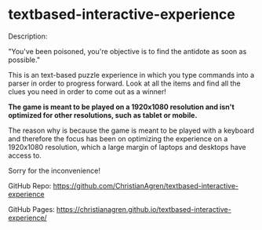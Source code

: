 # textbased-interactive-experience

Description:

"You've been poisoned, you're objective is to find the antidote as soon as possible."

This is an text-based puzzle experience in which you type commands into a parser in order to progress forward. 
Look at all the items and find all the clues you need in order to come out as a winner!

**The game is meant to be played on a 1920x1080 resolution and isn't optimized for other resolutions, such as tablet or mobile.**

The reason why is because the game is meant to be played with a keyboard and therefore the focus has been on optimizing the experience on a 1920x1080 resolution, which a large margin of laptops and desktops have access to.

Sorry for the inconvenience!

GitHub Repo: https://github.com/ChristianAgren/textbased-interactive-experience

GitHub Pages: https://christianagren.github.io/textbased-interactive-experience/